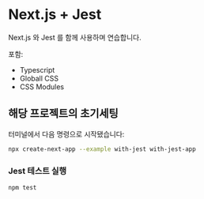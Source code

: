 # Next.js + Jest

Next.js 와 Jest 를 함께 사용하며 연습합니다.

포함: 
- Typescript
- Globall CSS
- CSS Modules


## 해당 프로젝트의 초기세팅

터미널에서 다음 명령으로 시작됐습니다:

```bash
npx create-next-app --example with-jest with-jest-app
```

### Jest 테스트 실행
```bash
npm test
```
